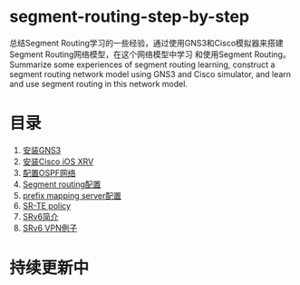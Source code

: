 # segment-routing-step-by-step
总结Segment Routing学习的一些经验，通过使用GNS3和Cisco模拟器来搭建Segment Routing网络模型，在这个网络模型中学习 和使用Segment Routing。
Summarize some experiences of segment routing learning, construct a segment routing network model using GNS3 and Cisco simulator, and learn and use segment routing in this network model.

# 目录
1. [安装GNS3](https://github.com/nokia-t1zhou/segment-routing-step-by-step/blob/master/GNS3安装/GNS3_install.md)
2. [安装Cisco iOS XRV](https://github.com/nokia-t1zhou/segment-routing-step-by-step/blob/master/run%20cisco%20ios%20xrv/run-cisco-xrv.md)
3. [配置OSPF网络](https://github.com/nokia-t1zhou/segment-routing-step-by-step/blob/master/ospf-configure/ospf.md)
4. [Segment routing配置](https://github.com/nokia-t1zhou/segment-routing-step-by-step/blob/master/segment-routing-configure/SR.md)
5. [prefix mapping server配置](https://github.com/nokia-t1zhou/segment-routing-step-by-step/blob/master/prefix_mapping_server/mapping_server.md)
6. [SR-TE policy](https://github.com/nokia-t1zhou/segment-routing-step-by-step/blob/master/SR-TE%20policy/SR-TE%20policy.md)
7. [SRv6简介](https://github.com/nokia-t1zhou/segment-routing-step-by-step/blob/master/SRv6%20introduction/SRv6.md)
8. [SRv6 VPN例子](https://github.com/nokia-t1zhou/segment-routing-step-by-step/blob/master/SRv6%20VPN/VPN.md)
# 持续更新中
